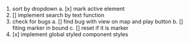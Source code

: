 1. sort by dropdown
   a. [x] mark active element
2. [] implement search by text function
3. check for bugs
   a. [] find bug with view on map and play button
   b. [] fiting marker in bound
   c. [] reset if it is marker
4. [x] implement global styled component styles
